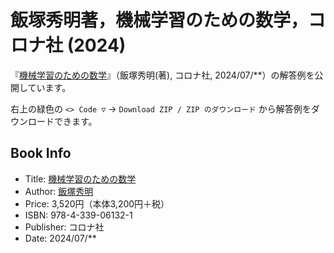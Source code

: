 # 飯塚秀明著，機械学習のための数学，コロナ社 (2024)
『[機械学習のための数学](https://www.coronasha.co.jp/np/isbn/9784339061321/)』（飯塚秀明(著), コロナ社, 2024/07/**）の解答例を公開しています。 

右上の緑色の 
``
<> Code ▽
``
→
``
Download ZIP / ZIP のダウンロード
``
から解答例をダウンロードできます。

## Book Info
* Title: [機械学習のための数学](https://www.coronasha.co.jp/np/isbn/9784339061321/)
* Author: [飯塚秀明](https://iiduka.net/iiduka/default)
* Price: 3,520円（本体3,200円＋税）
* ISBN: 978-4-339-06132-1
* Publisher: コロナ社
* Date: 2024/07/**
